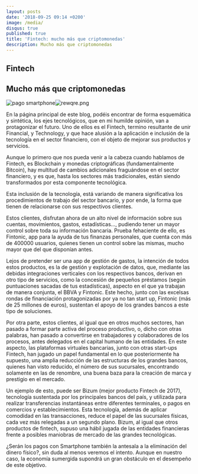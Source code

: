 ```yaml
---
layout: posts
date: '2018-09-25 09:14 +0200'
image: /media/
disqus: true
published: true
title: 'Fintech: mucho más que criptomonedas'
description: Mucho más que criptomonedas
---
```

## Fintech

## Mucho más que criptomonedas

![pago smartphone]({{site.baseurl}}/media/rewqre.png)![rewqre.png]({{site.baseurl}}/media/rewqre.png)

En la página principal de este blog, podéis encontrar de forma esquemática y sintética, los ejes tecnológicos, que en mi humilde opinión, van a protagonizar el futuro. 
Uno de ellos es el Fintech, termino resultante de unir Financial, y Technology, y que hace alusión a la aplicación e inclusión de la tecnología en el sector financiero, con el objeto de mejorar sus productos y servicios.

Aunque lo primero que nos pueda venir a la cabeza cuando hablamos de Fintech, es Blockchain y monedas criptográficas (fundamentalmente Bitcoin), hay multitud de cambios adicionales fraguándose en el sector financiero, y es que, hasta los sectores más tradicionales, están siendo transformados por esta componente tecnológica.

Esta inclusión de la tecnología, está variando de manera significativa los procedimientos de trabajo del sector bancario, y por ende, la forma que tienen de relacionarse con sus respectivos clientes.

Estos clientes, disfrutan ahora de un alto nivel de información sobre sus cuentas, movimientos, gastos, estadísticas…, pudiendo tener un mayor control sobre toda su información bancaria. Prueba fehaciente de ello, es Fintonic, app para la ayuda de tus finanzas personales, que cuenta con más de 400000 usuarios, quienes tienen un control sobre las mismas, mucho mayor que del que disponían antes.

Lejos de pretender ser una app de gestión de gastos, la intención de todos estos productos, es la de gestión y explotación de datos, que, mediante las debidas integraciones verticales con los respectivos bancos, derivan en otro tipo de servicios, como la concesión de pequeños préstamos (según puntuaciones sacadas de tus estadísticas), aspecto en el que ya trabajan de manera conjunta, el BBVA y Fintonic.
Este hecho, junto con las excelsas rondas de financiación protagonizadas por ya no tan start up, Fintonic (más de 25 millones de euros), sustentan el apoyo de los grandes bancos a este tipo de soluciones.

Por otra parte, estos clientes, al igual que en otros muchos sectores, han pasado a formar parte activa del proceso productivo, o, dicho con otras palabras, han pasado a convertirse en trabajadores y colaboradores de los procesos, antes delegados en el capital humano de las entidades.
En este aspecto, las plataformas virtuales bancarias, junto con otras start-ups Fintech, han jugado un papel fundamental en lo que posteriormente ha supuesto, una amplia reducción de las estructuras de los grandes bancos, quienes han visto reducido, el número de sus sucursales, encontrando solamente en las de renombre, una buena baza para la creación de marca y prestigio en el mercado.

Un ejemplo de esto, puede ser Bizum (mejor producto Fintech de 2017), tecnología sustentada por los principales bancos del país, y utilizada para realizar transferencias instantáneas entre diferentes terminales, o pagos en comercios y establecimientos. Esta tecnología, además de aplicar comodidad en las transacciones, reduce el papel de las sucursales físicas, cada vez más relegadas a un segundo plano. 
Bizum, al igual que otros productos de fintech, supuso una hábil jugada de las entidades financieras frente a posibles maniobras de mercado de las grandes tecnológicas.

¿Serán los pagos con Smartphone también la antesala a la eliminación del dinero físico?, sin duda al menos veremos el intento. Aunque en nuestro caso, la economía sumergida supondrá un gran obstáculo en el desempeño de este objetivo.

